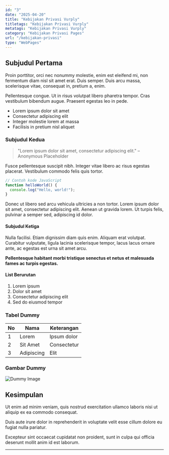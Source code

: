```yaml
---
id: "3"
date: "2025-04-20"
title: "Kebijakan Privasi Vurply"
titletags: "Kebijakan Privasi Vurply"
metatags: "Kebijakan Privasi Vurply"
category: "Kebijakan Privasi Pages"
url: "/kebijakan-privasi"
type: "WebPages"
---
```


## Subjudul Pertama

Proin porttitor, orci nec nonummy molestie, enim est eleifend mi, non fermentum diam nisl sit amet erat. Duis semper. Duis arcu massa, scelerisque vitae, consequat in, pretium a, enim.

Pellentesque congue. Ut in risus volutpat libero pharetra tempor. Cras vestibulum bibendum augue. Praesent egestas leo in pede.

- Lorem ipsum dolor sit amet
- Consectetur adipiscing elit
- Integer molestie lorem at massa
- Facilisis in pretium nisl aliquet

### Subjudul Kedua

> "Lorem ipsum dolor sit amet, consectetur adipiscing elit." – Anonymous Placeholder

Fusce pellentesque suscipit nibh. Integer vitae libero ac risus egestas placerat. Vestibulum commodo felis quis tortor.

```js
// Contoh kode JavaScript
function helloWorld() {
  console.log("Hello, world!");
}
```

Donec ut libero sed arcu vehicula ultricies a non tortor. Lorem ipsum dolor sit amet, consectetur adipiscing elit. Aenean ut gravida lorem. Ut turpis felis, pulvinar a semper sed, adipiscing id dolor.

#### Subjudul Ketiga

Nulla facilisi. Etiam dignissim diam quis enim. Aliquam erat volutpat. Curabitur vulputate, ligula lacinia scelerisque tempor, lacus lacus ornare ante, ac egestas est urna sit amet arcu.

**Pellentesque habitant morbi tristique senectus et netus et malesuada fames ac turpis egestas.**

#### List Berurutan

1. Lorem ipsum
2. Dolor sit amet
3. Consectetur adipiscing elit
4. Sed do eiusmod tempor

### Tabel Dummy

| No  | Nama       | Keterangan  |
| --- | ---------- | ----------- |
| 1   | Lorem      | Ipsum dolor |
| 2   | Sit Amet   | Consectetur |
| 3   | Adipiscing | Elit        |

### Gambar Dummy

![Dummy Image](https://dummyimage.com/800x400/cccccc/000000&text=Dummy+Image)

## Kesimpulan

Ut enim ad minim veniam, quis nostrud exercitation ullamco laboris nisi ut aliquip ex ea commodo consequat.

Duis aute irure dolor in reprehenderit in voluptate velit esse cillum dolore eu fugiat nulla pariatur.

Excepteur sint occaecat cupidatat non proident, sunt in culpa qui officia deserunt mollit anim id est laborum.

---
